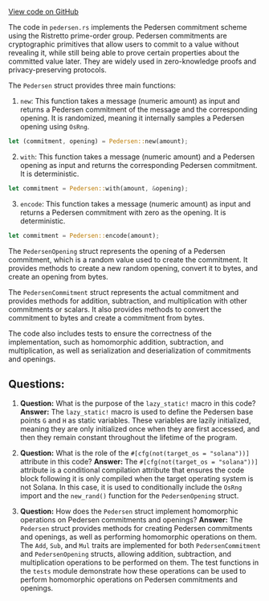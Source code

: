 [View code on GitHub](https://github.com/solana-labs/solana/blob/master/zk-token-sdk/src/encryption/pedersen.rs)

The code in `pedersen.rs` implements the Pedersen commitment scheme using the Ristretto prime-order group. Pedersen commitments are cryptographic primitives that allow users to commit to a value without revealing it, while still being able to prove certain properties about the committed value later. They are widely used in zero-knowledge proofs and privacy-preserving protocols.

The `Pedersen` struct provides three main functions:

1. `new`: This function takes a message (numeric amount) as input and returns a Pedersen commitment of the message and the corresponding opening. It is randomized, meaning it internally samples a Pedersen opening using `OsRng`.

```rust
let (commitment, opening) = Pedersen::new(amount);
```

2. `with`: This function takes a message (numeric amount) and a Pedersen opening as input and returns the corresponding Pedersen commitment. It is deterministic.

```rust
let commitment = Pedersen::with(amount, &opening);
```

3. `encode`: This function takes a message (numeric amount) as input and returns a Pedersen commitment with zero as the opening. It is deterministic.

```rust
let commitment = Pedersen::encode(amount);
```

The `PedersenOpening` struct represents the opening of a Pedersen commitment, which is a random value used to create the commitment. It provides methods to create a new random opening, convert it to bytes, and create an opening from bytes.

The `PedersenCommitment` struct represents the actual commitment and provides methods for addition, subtraction, and multiplication with other commitments or scalars. It also provides methods to convert the commitment to bytes and create a commitment from bytes.

The code also includes tests to ensure the correctness of the implementation, such as homomorphic addition, subtraction, and multiplication, as well as serialization and deserialization of commitments and openings.
## Questions: 
 1. **Question:** What is the purpose of the `lazy_static!` macro in this code?
   **Answer:** The `lazy_static!` macro is used to define the Pedersen base points `G` and `H` as static variables. These variables are lazily initialized, meaning they are only initialized once when they are first accessed, and then they remain constant throughout the lifetime of the program.

2. **Question:** What is the role of the `#[cfg(not(target_os = "solana"))]` attribute in this code?
   **Answer:** The `#[cfg(not(target_os = "solana"))]` attribute is a conditional compilation attribute that ensures the code block following it is only compiled when the target operating system is not Solana. In this case, it is used to conditionally include the `OsRng` import and the `new_rand()` function for the `PedersenOpening` struct.

3. **Question:** How does the `Pedersen` struct implement homomorphic operations on Pedersen commitments and openings?
   **Answer:** The `Pedersen` struct provides methods for creating Pedersen commitments and openings, as well as performing homomorphic operations on them. The `Add`, `Sub`, and `Mul` traits are implemented for both `PedersenCommitment` and `PedersenOpening` structs, allowing addition, subtraction, and multiplication operations to be performed on them. The test functions in the `tests` module demonstrate how these operations can be used to perform homomorphic operations on Pedersen commitments and openings.